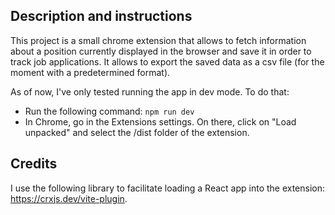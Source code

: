 ## Description and instructions

This project is a small chrome extension that allows to fetch information about a position currently displayed in the browser and save it in order to track job applications. It allows to export the saved data as a csv file (for the moment with a predetermined format).

As of now, I've only tested running the app in dev mode. To do that:

- Run the following command: `npm run dev`
- In Chrome, go in the Extensions settings. On there, click on "Load unpacked" and select the /dist folder of the extension.

## Credits

I use the following library to facilitate loading a React app into the extension: https://crxjs.dev/vite-plugin.
